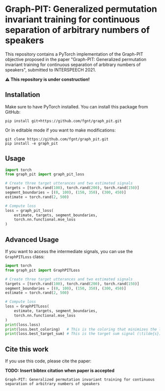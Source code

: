 # Graph-PIT: Generalized permutation invariant training for continuous separation of arbitrary numbers of speakers

This repository contains a PyTorch implementation of the Graph-PIT objective proposed in the paper "Graph-PIT:
Generalized permutation invariant training for continuous separation of arbitrary numbers of speakers", submitted to
INTERSPEECH 2021.

**:warning: This repository is under construction!**

## Installation

Make sure to have PyTorch installed. You can install this package from GitHub:

```shell
pip install git+https://github.com/fgnt/graph_pit.git
```

Or in editable mode if you want to make modifications:

```shell
git clone https://github.com/fgnt/graph_pit.git
pip install -e graph_pit
```

## Usage

```python
import torch
from graph_pit import graph_pit_loss

# Create three target utterances and two estimated signals
targets = [torch.rand(100), torch.rand(200), torch.rand(150)]
segment_boundaries = [(0, 100), (150, 350), (300, 450)]
estimate = torch.rand(2, 500)

# Compute loss
loss = graph_pit_loss(
    estimate, targets, segment_boundaries,
    torch.nn.functional.mse_loss
)
```

## Advanced Usage

If you want to access the intermediate signals, you can use the `GraphPITLoss`
class:

```python
import torch
from graph_pit import GraphPITLoss

# Create three target utterances and two estimated signals
targets = [torch.rand(100), torch.rand(200), torch.rand(150)]
segment_boundaries = [(0, 100), (150, 350), (300, 450)]
estimate = torch.rand(2, 500)

# Compute loss
loss = GraphPITLoss(
    estimate, targets, segment_boundaries,
    torch.nn.functional.mse_loss
)
print(loss.loss)
print(loss.best_coloring)   # This is the coloring that minimizes the loss
print(loss.best_target_sum) # This is the target sum signal (\tilde{s})
```

## Cite this work

If you use this code, please cite the paper:

**TODO: Insert bibtex citation when paper is accepted**

```
Graph-PIT: Generalized permutation invariant training for continuous separation of arbitrary numbers of speakers
```
